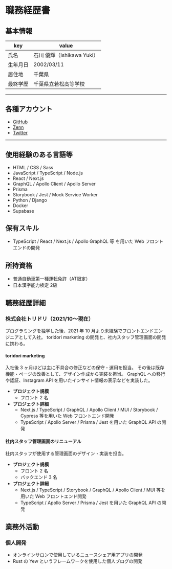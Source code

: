 # 職務経歴書

## 基本情報

| key      | value                      |
| -------- | -------------------------- |
| 氏名     | 石川 優輝（Ishikawa Yuki） |
| 生年月日 | 2002/03/11                 |
| 居住地   | 千葉県                     |
| 最終学歴 | 千葉県立若松高等学校       |

---

## 各種アカウント

- [GitHub](https://github.com/mayone-du)
- [Zenn](https://zenn.dev/mayo_dev)
- [Twitter](https://twitter.com/mayo__dev)
<!-- - [Blog](https://mayone-du.github.io/yew-blog/) -->

---

## 使用経験のある言語等

- HTML / CSS / Sass
- JavaScript / TypeScript / Node.js
- React / Next.js
- GraphQL / Apollo Client / Apollo Server
- Prisma
- Storybook / Jest / Mock Service Worker
- Python / Django
- Docker
- Supabase

## 保有スキル

- TypeScript / React / Next.js / Apollo GraphQL 等 を用いた Web フロントエンドの開発

## 所持資格
- 普通自動車第一種運転免許（AT限定）
- 日本漢字能力検定 2級

## 職務経歴詳細

### 株式会社トリドリ（2021/10〜現在）

プログラミングを独学した後、2021 年 10 月より未経験でフロントエンドエンジニアとして入社。
toridori marketing の開発と、社内スタッフ管理画面の開発に携わる。

#### toridori marketing

入社後 3 ヶ月ほどは主に不具合の修正などの保守・運用を担当。
その後は既存機能・ページの改善として、デザイン作成から実装を担当。
GraphQL への移行や認証、Instagram API を用いたインサイト情報の表示などを実装した。

- **プロジェクト規模**
  - フロント 2 名
- **プロジェクト詳細**
  - Next.js / TypeScript / GraphQL / Apollo Client / MUI / Storybook / Cypress 等を用いた Web フロントエンド開発
  - TypeScript / Apollo Server / Prisma / Jest を用いた GraphQL API の開発

#### 社内スタッフ管理画面のリニューアル

社内スタッフが使用する管理画面のデザイン・実装を担当。

- **プロジェクト規模**
  - フロント 2 名
  - バックエンド 3 名
- **プロジェクト詳細**
  - Next.js / TypeScript / Storybook / GraphQL / Apollo Client / MUI 等を用いた Web フロントエンド開発
  - TypeScript / Apollo Server / Prisma / Jest を用いた GraphQL API の開発

## 業務外活動

### 個人開発

- オンラインサロンで使用しているニュースシェア用アプリの開発
- Rust の Yew というフレームワークを使用した個人ブログの開発
